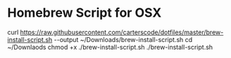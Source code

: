 # Homebrew Script for OSX

curl https://raw.githubusercontent.com/carterscode/dotfiles/master/brew-install-script.sh --output ~/Downloads/brew-install-script.sh
cd ~/Downlaods
chmod +x ./brew-install-script.sh
./brew-install-script.sh
